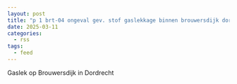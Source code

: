 ```yaml
---
layout: post
title: "p 1 brt-04 ongeval gev. stof gaslekkage binnen brouwersdijk dordrecht 189492 186531 186332"
date: 2025-03-11
categories: 
  - rss
tags: 
  - feed
---
```


Gaslek op Brouwersdijk in Dordrecht
